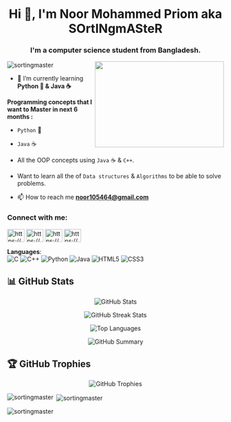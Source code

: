 <h1 align="center">Hi 👋, I'm Noor Mohammed Priom aka SOrtINgmASteR</h1>
<h3 align="center">I'm a computer science student from Bangladesh.</h3>
<img align="right" height="200" width="300" src="https://media.tenor.com/NOYF3f82b_gAAAAC/programmer.gif">
<p align="left"> <img src="https://komarev.com/ghpvc/?username=sortingmaster&label=Profile%20views&color=0e75b6&style=flat" alt="sortingmaster" /> </p>

- 🌱 I’m currently learning **Python 🐍 & Java ☕**

**Programming concepts that I want to Master in next 6 months :**
- `Python` 🐍
- `Java` ☕
- All the OOP concepts using `Java` ☕ & `C++`.
- Want to learn all the of `Data structures` & `Algorithms` to be able to solve problems.  


- 📫 How to reach me **noor105464@gmail.com**  

<h3 align="left">Connect with me:</h3>
<p align="left">
<a href="https://www.facebook.com/noormohammed.priom/" target="blank"><img align="center" src="https://raw.githubusercontent.com/rahuldkjain/github-profile-readme-generator/master/src/images/icons/Social/facebook.svg" alt="https://www.facebook.com/noormohammed.priom/" height="30" width="40" /></a>
<a href="https://www.instagram.com/noor_mohammed_priom/" target="blank"><img align="center" src="https://raw.githubusercontent.com/rahuldkjain/github-profile-readme-generator/master/src/images/icons/Social/instagram.svg" alt="https://www.instagram.com/noor_mohammed_priom/" height="30" width="40" /></a>
<a href="https://www.hackerrank.com/5th_y_3rd_s" target="blank"><img align="center" src="https://raw.githubusercontent.com/rahuldkjain/github-profile-readme-generator/master/src/images/icons/Social/hackerrank.svg" alt="https://www.hackerrank.com/5th_y_3rd_s" height="30" width="40" /></a>
<a href="https://codeforces.com/profile/22101134" target="blank"><img align="center" src="https://raw.githubusercontent.com/rahuldkjain/github-profile-readme-generator/master/src/images/icons/Social/codeforces.svg" alt="https://codeforces.com/profile/22101134" height="30" width="40" /></a>
</p>

**Languages**:  
  ![C](https://img.shields.io/badge/-C-A8B9CC?style=flat&logo=c&logoColor=white) 
  ![C++](https://img.shields.io/badge/-C++-00599C?style=flat&logo=c%2B%2B&logoColor=white)
  ![Python](https://img.shields.io/badge/-Python-3776AB?style=flat&logo=python&logoColor=white)
  ![Java](https://img.shields.io/badge/-Java-007396?style=flat&logo=java&logoColor=white)
  ![HTML5](https://img.shields.io/badge/-HTML5-E34F26?style=flat&logo=html5&logoColor=white)
  ![CSS3](https://img.shields.io/badge/-CSS3-1572B6?style=flat&logo=css3&logoColor=white)

## 📊 GitHub Stats

<p align="center">
  <img src="https://github-readme-stats.vercel.app/api?username=your-username&show_icons=true&theme=dark" alt="GitHub Stats" />
</p>

<p align="center">
  <img src="https://github-readme-streak-stats.herokuapp.com/?user=sortingmaster&theme=dark" alt="GitHub Streak Stats" />
</p>

<p align="center">
  <img src="https://github-readme-stats.vercel.app/api/top-langs/?username=sortingmaster&layout=compact&theme=dark" alt="Top Languages" />
</p>

<p align="center">
  <img src="https://github-profile-summary-cards.vercel.app/api/cards/profile-details?username=sortingmaster&theme=github_dark" alt="GitHub Summary" />
</p>

## 🏆 GitHub Trophies

<p align="center">
  <img src="https://github-profile-trophy.vercel.app/?username=sortingmaster&theme=darkhub&no-frame=true&margin-w=15" alt="GitHub Trophies" />
</p>


<p><img align="left" src="https://github-readme-stats.vercel.app/api/top-langs?username=sortingmaster&show_icons=true&locale=en&layout=compact" alt="sortingmaster" /></p>

<p>&nbsp;<img align="center" src="https://github-readme-stats.vercel.app/api?username=sortingmaster&show_icons=true&locale=en" alt="sortingmaster" /></p>

<p><img align="center" src="https://github-readme-streak-stats.herokuapp.com/?user=sortingmaster&" alt="sortingmaster" /></p>

